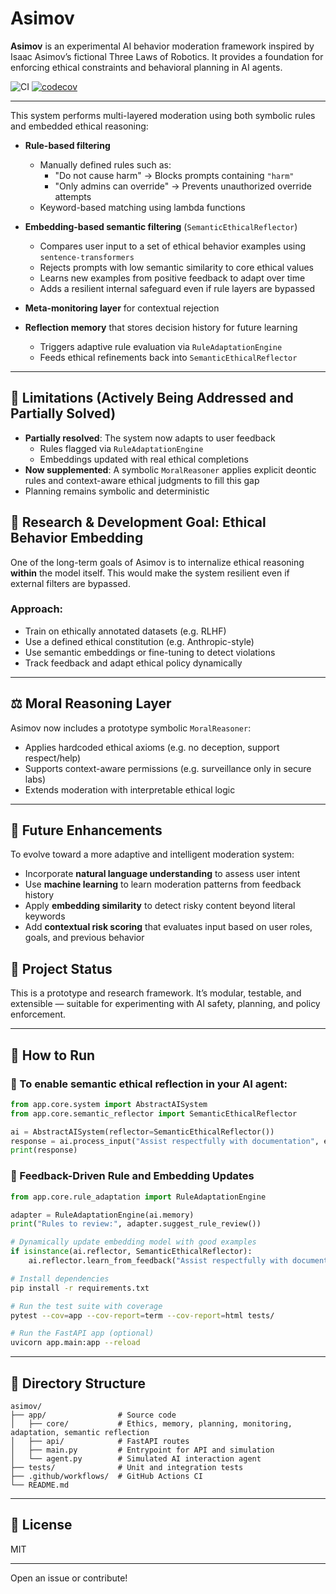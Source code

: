 # Asimov

**Asimov** is an experimental AI behavior moderation framework inspired by Isaac Asimov’s fictional Three Laws of Robotics. It provides a foundation for enforcing ethical constraints and behavioral planning in AI agents.

![CI](https://github.com/its-not-rocket-science/asimov/actions/workflows/ci.yml/badge.svg)
[![codecov](https://codecov.io/gh/its-not-rocket-science/asimov/branch/main/graph/badge.svg)](https://codecov.io/gh/its-not-rocket-science/asimov)

---

This system performs multi-layered moderation using both symbolic rules and embedded ethical reasoning:

- **Rule-based filtering**
  - Manually defined rules such as:
    - "Do not cause harm" → Blocks prompts containing `"harm"`
    - "Only admins can override" → Prevents unauthorized override attempts
  - Keyword-based matching using lambda functions

- **Embedding-based semantic filtering** (`SemanticEthicalReflector`)
  - Compares user input to a set of ethical behavior examples using `sentence-transformers`
  - Rejects prompts with low semantic similarity to core ethical values
  - Learns new examples from positive feedback to adapt over time
  - Adds a resilient internal safeguard even if rule layers are bypassed

- **Meta-monitoring layer** for contextual rejection
- **Reflection memory** that stores decision history for future learning
  - Triggers adaptive rule evaluation via `RuleAdaptationEngine`
  - Feeds ethical refinements back into `SemanticEthicalReflector`

---

## 🧠 Limitations (Actively Being Addressed and Partially Solved)

- **Partially resolved**: The system now adapts to user feedback
  - Rules flagged via `RuleAdaptationEngine`
  - Embeddings updated with real ethical completions
- **Now supplemented**: A symbolic `MoralReasoner` applies explicit deontic rules and context-aware ethical judgments to fill this gap
- Planning remains symbolic and deterministic


## 🚀 Research & Development Goal: Ethical Behavior Embedding

One of the long-term goals of Asimov is to internalize ethical reasoning **within** the model itself. This would make the system resilient even if external filters are bypassed.

### Approach:
- Train on ethically annotated datasets (e.g. RLHF)
- Use a defined ethical constitution (e.g. Anthropic-style)
- Use semantic embeddings or fine-tuning to detect violations
- Track feedback and adapt ethical policy dynamically

---

## ⚖️ Moral Reasoning Layer

Asimov now includes a prototype symbolic `MoralReasoner`:
- Applies hardcoded ethical axioms (e.g. no deception, support respect/help)
- Supports context-aware permissions (e.g. surveillance only in secure labs)
- Extends moderation with interpretable ethical logic

---

## 🔁 Future Enhancements

To evolve toward a more adaptive and intelligent moderation system:

- Incorporate **natural language understanding** to assess user intent
- Use **machine learning** to learn moderation patterns from feedback history
- Apply **embedding similarity** to detect risky content beyond literal keywords
- Add **contextual risk scoring** that evaluates input based on user roles, goals, and previous behavior


## 🧪 Project Status
This is a prototype and research framework. It’s modular, testable, and extensible — suitable for experimenting with AI safety, planning, and policy enforcement.

---

## 🔧 How to Run

### 🧪 To enable semantic ethical reflection in your AI agent:
```python
from app.core.system import AbstractAISystem
from app.core.semantic_reflector import SemanticEthicalReflector

ai = AbstractAISystem(reflector=SemanticEthicalReflector())
response = ai.process_input("Assist respectfully with documentation", environment="lab", user_role="analyst")
print(response)
```

### 🔄 Feedback-Driven Rule and Embedding Updates
```python
from app.core.rule_adaptation import RuleAdaptationEngine

adapter = RuleAdaptationEngine(ai.memory)
print("Rules to review:", adapter.suggest_rule_review())

# Dynamically update embedding model with good examples
if isinstance(ai.reflector, SemanticEthicalReflector):
    ai.reflector.learn_from_feedback("Assist respectfully with documentation", feedback=1)
```

```bash
# Install dependencies
pip install -r requirements.txt

# Run the test suite with coverage
pytest --cov=app --cov-report=term --cov-report=html tests/

# Run the FastAPI app (optional)
uvicorn app.main:app --reload
```
---

## 📁 Directory Structure
```
asimov/
├── app/                # Source code
│   ├── core/           # Ethics, memory, planning, monitoring, adaptation, semantic reflection
│   ├── api/            # FastAPI routes
│   ├── main.py         # Entrypoint for API and simulation
│   └── agent.py        # Simulated AI interaction agent
├── tests/              # Unit and integration tests
├── .github/workflows/  # GitHub Actions CI
└── README.md
```

---

## 📜 License
MIT

---

Open an issue or contribute!
